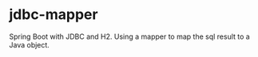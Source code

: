 # jdbc-mapper

Spring Boot with JDBC and H2. Using a mapper to map the sql result to a Java object.
 